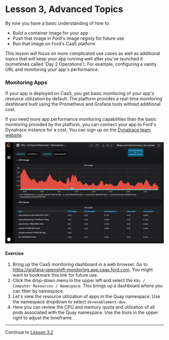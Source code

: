 # Lesson 3, Advanced Topics

By now you have a basic understanding of how to:
- Build a container image for your app
- Push that image in Ford's image registy for future use
- Run that image on Ford's CaaS platform

This lesson will focus on more complicated use cases as well as additional topics that will keep your app running well after you've launched it (sometimes called 'Day 2 Operations'). For example, configuring a vanity URL and monitoring your app's performance.

### Monitoring Apps

If your app is deployed on CaaS, you get basic monitoring of your app's resource utilization by default. The platform provides a real-time monitoring dashboard built using the Prometheus and Grafana tools without additional cost.

If you need more app performance monitoring capabilities than the basic monitoring provided by the platform, you can connect your app to Ford's Dynatrace instance for a cost. You can sign up on the [Dynatrace team website](https://it1.spt.ford.com/sites/L1POE/Public/SitePages/Dynatrace.aspx).

![Grafana Screenshot](images/monitoring1.png)

#### Exercise

1. Bring up the CaaS monitoring dashboard in a web browser. Go to https://grafana-openshift-monitoring.app.caas.ford.com. You might want to bookmark this link for future use.
2. Click the drop-down menu in the upper left and select the `K8s / Computer Resources / Namespace`. This brings up a dashboard where you can filter by namespace.
3. Let's view the resource utilization of apps in the Quay namespace. Use the namespace dropdown to select `devenablement-dev`.
4. Here you can review the CPU and memory quota and utilzation of all pods associated with the Quay namespace. Use the tools in the upper right to adjust the timeframe.

---

Continue to [Lesson 3.2](./lesson3.2.md)